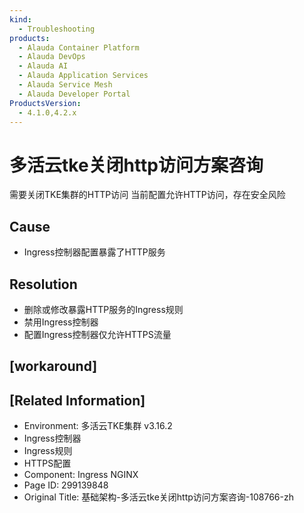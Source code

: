 ```yaml
---
kind:
  - Troubleshooting
products:
  - Alauda Container Platform
  - Alauda DevOps
  - Alauda AI
  - Alauda Application Services
  - Alauda Service Mesh
  - Alauda Developer Portal
ProductsVersion:
  - 4.1.0,4.2.x
---
```

<!-- A type of document that involves encountering a fault, diagnosing it, performing root cause analysis, and providing solutions. -->

# 多活云tke关闭http访问方案咨询

需要关闭TKE集群的HTTP访问 当前配置允许HTTP访问，存在安全风险

## Cause
- Ingress控制器配置暴露了HTTP服务

## Resolution
- 删除或修改暴露HTTP服务的Ingress规则
- 禁用Ingress控制器
- 配置Ingress控制器仅允许HTTPS流量

## [workaround]

## [Related Information]
- Environment: 多活云TKE集群 v3.16.2
- Ingress控制器
- Ingress规则
- HTTPS配置
- Component: Ingress NGINX
- Page ID: 299139848
- Original Title: 基础架构-多活云tke关闭http访问方案咨询-108766-zh
